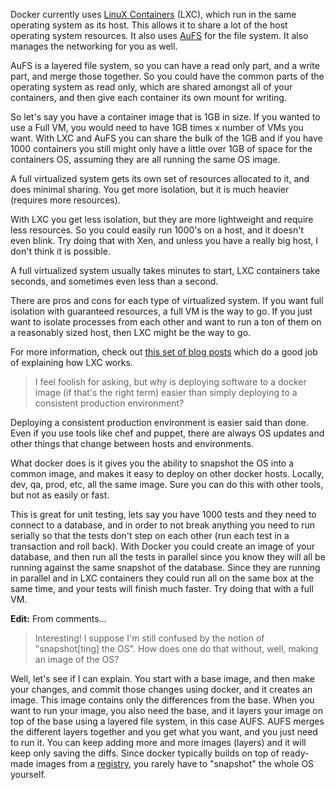 [](http://stackoverflow.com/questions/16047306/how-is-docker-io-different-from-a-normal-virtual-machine)

Docker currently uses [LinuX Containers][1] (LXC), which run in the same operating system as its host. This allows it to share a lot of the host operating system resources. It also uses [AuFS][2] for the file system. It also manages the networking for you as well. 

AuFS is a layered file system, so you can have a read only part, and a write part, and merge those together. So you could have the common parts of the operating system as read only, which are shared amongst all of your containers, and then give each container its own mount for writing.

So let's say you have a container image that is 1GB in size. If you wanted to use a Full VM, you would need to have 1GB times x number of VMs you want. With LXC and AuFS you can share the bulk of the 1GB and if you have 1000 containers you still might only have a little over 1GB of space for the containers OS, assuming they are all running the same OS image.   

A full virtualized system gets its own set of resources allocated to it, and does minimal sharing. You get more isolation, but it is much heavier (requires more resources).

With LXC you get less isolation, but they are more lightweight and require less resources. So you could easily run 1000's on a host, and it doesn't even blink. Try doing that with Xen, and unless you have a really big host, I don't think it is possible.

A full virtualized system usually takes minutes to start, LXC containers take seconds, and sometimes even less than a second. 

There are pros and cons for each type of virtualized system. If you want full isolation with guaranteed resources, a full VM is the way to go. If you just want to isolate processes from each other and want to run a ton of them on a reasonably sized host, then LXC might be the way to go.

For more information, check out [this set of blog posts][3] which do a good job of explaining how LXC works.

> I feel foolish for asking, but why is deploying software to a docker image (if that's the right term) easier than simply deploying to a consistent production environment?

Deploying a consistent production environment is easier said than done. Even if you use tools like chef and puppet, there are always OS updates and other things that change between hosts and environments. 

What docker does is it gives you the ability to snapshot the OS into a common image, and makes it easy to deploy on other docker hosts. Locally, dev, qa, prod, etc, all the same image. Sure you can do this with other tools, but not as easily or fast. 

This is great for unit testing, lets say you have 1000 tests and they need to connect to a database, and in order to not break anything you need to run serially so that the tests don't step on each other (run each test in a transaction and roll back). With Docker you could create an image of your database, and then run all the tests in parallel since you know they will all be running against the same snapshot of the database. Since they are running in parallel and in LXC containers they could run all on the same box at the same time, and your tests will finish much faster. Try doing that with a full VM.

**Edit:** From comments...
> Interesting! I suppose I'm still confused by the notion of "snapshot[ting] the OS". How does one do that without, well, making an image of the OS?

Well, let's see if I can explain. You start with a base image, and then make your changes, and commit those changes using docker, and it creates an image. This image contains only the differences from the base. When you want to run your image, you also need the base, and it layers your image on top of the base using a layered file system, in this case AUFS. AUFS merges the different layers together and you get what you want, and you just need to run it. You can keep adding more and more images (layers) and it will keep only saving the diffs. Since docker typically builds on top of ready-made images from a [registry][4], you rarely have to "snapshot" the whole OS yourself.


  [1]: http://lxc.sourceforge.net/
  [2]: http://aufs.sourceforge.net/
  [3]: http://blog.dotcloud.com/under-the-hood-linux-kernels-on-dotcloud-part
  [4]: https://registry.hub.docker.com/